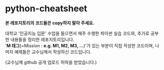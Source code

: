 # python-cheatsheet
**본 레포지토리의 코드들은 copy하지 말아 주세요.**

대학교 '인공지능 입문' 수업을 들으면서 매주 수행한 파이썬 실습 코드와, 추가로 공부한 내용들을 정리한 레포지토리입니다.  
'**M 태그**(=Mission : **e.g. M1, M2, M3, ...**)'가 있는 부분이 직접 작성한 코드이며, 나머지 예제들은 교수님께서 작성하신 코드입니다. 

(교수님께 github 공개 업로드 허락을 받았습니다.)

